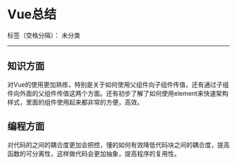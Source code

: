 ﻿# Vue总结

标签（空格分隔）： 未分类

---

## 知识方面 ##
对Vue的使用更加熟练，特别是关于如何使用父组件向子组件传值，还有通过子组件向外面的父组件传值这两个方面。还有初步了解了如何使用element来快速架构样式，里面的组件使用起来都非常的方便，高效。
## 编程方面 ##
对代码的之间的耦合度更加会把控，懂的如何有效降低代码块之间的耦合度，提高函数的可分离性，这样做代码会更加抽象，提高程序的复用性。






